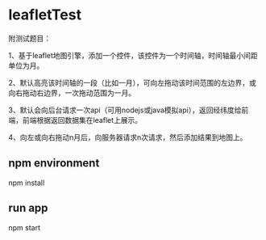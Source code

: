 # leafletTest

附测试题目：

1、基于leaflet地图引擎，添加一个控件，该控件为一个时间轴，时间轴最小间距单位为月。

2、默认高亮该时间轴的一段（比如一月），可向左拖动该时间范围的左边界，或向右拖动右边界，一次拖动范围为一月。

3、默认会向后台请求一次api（可用nodejs或java模拟api），返回经纬度给前端，前端根据返回数据集在leaflet上展示。

4、向左或向右拖动n月后，向服务器请求n次请求，然后添加结果到地图上。

## npm  environment
   npm install
## run app
   npm start